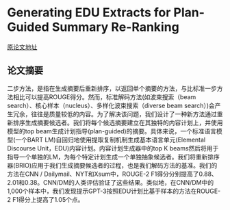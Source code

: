 # Generating EDU Extracts for Plan-Guided Summary Re-Ranking

[原论文地址](https://aclanthology.org/2023.acl-long.151.pdf)

## 论文摘要
二步方法，是指在生成摘要后重新排序，以返回单个摘要的方法，与比标准一步方法相比可以提高ROUGE得分。然而，标准解码方法(如波束搜索（beam search）、核心样本（nucleus）、多样化波束搜索（diverse beam search）)会产生冗余，往往是质量较低的内容。为了解决该问题，我们设计了一种新方法通过重新排序生成摘要候选者。我们将每个候选摘要建立在其独特的内容计划上，并使用模型的top beam生成计划指导(plan-guided)的摘要。具体来说，一个标准语言模型(一个BART LM)自回归地使用提取复制机制生成基本语言单元(Elemental Discourse Unit，EDU)内容计划。内容计划生成器中的top K beams然后将用于指导一个单独的LM，为每个特定计划生成一个单独抽象候选者。我们将重新排序器(BRIO)应用于我们生成摘要候选者的过程，也是我们解码方法的基准。我们的方法在CNN / Dailymail、NYT和Xsum中，ROUGE-2 F1得分分别提高了0.88、2.01和0.38。CNN/DM的人类评估验证了这些结果。类似地，在CNN/DM中的1,000个样本中，我们发现提示GPT-3按照EDU计划比基于样本的方法在ROUGE-2 F1得分上提高了1.05个点。

## 
